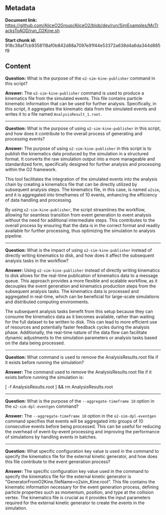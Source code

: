 ## Metadata

**Document link:** https://github.com/AliceO2Group/AliceO2/blob/dev/run/SimExamples/McTracksToAOD/run_O2Kine.sh

**Start chunk id:** 918c38af7cb9358118af0b842d88a7097e91f44e53372a638d4a6da344d885f9

## Content

**Question:** What is the purpose of the `o2-sim-kine-publisher` command in this script?

**Answer:** The `o2-sim-kine-publisher` command is used to produce a kinematics file from the simulated events. This file contains particle kinematic information that can be used for further analysis. Specifically, in this script, it aggregates the kinematic data from the simulated events and writes it to a file named `AnalysisResult_1.root`.

---

**Question:** What is the purpose of using `o2-sim-kine-publisher` in this script, and how does it contribute to the overall process of generating and processing events?

**Answer:** The purpose of using `o2-sim-kine-publisher` in this script is to publish the kinematics data produced by the simulation in a structured format. It converts the raw simulation output into a more manageable and standardized form, specifically designed for further analysis and processing within the O2 framework.

This tool facilitates the integration of the simulated events into the analysis chain by creating a kinematics file that can be directly utilized by subsequent analysis steps. The kinematics file, in this case, is named `o2sim`, and it is aggregated into timeframes of 10 events, enhancing the efficiency of data handling and processing.

By using `o2-sim-kine-publisher`, the script streamlines the workflow, allowing for seamless transition from event generation to event analysis without the need for additional intermediate steps. This contributes to the overall process by ensuring that the data is in the correct format and readily available for further processing, thus optimizing the simulation to analysis pipeline.

---

**Question:** What is the impact of using `o2-sim-kine-publisher` instead of directly writing kinematics to disk, and how does it affect the subsequent analysis tasks in the workflow?

**Answer:** Using `o2-sim-kine-publisher` instead of directly writing kinematics to disk allows for the real-time publication of kinematics data to a message queue. This approach provides a more flexible and scalable workflow, as it decouples the event generation and kinematics production steps from the subsequent analysis tasks. The kinematics data is processed and aggregated in real-time, which can be beneficial for large-scale simulations and distributed computing environments.

The subsequent analysis tasks benefit from this setup because they can consume the kinematics data as it becomes available, rather than waiting for the full dataset to be written to disk. This can lead to more efficient use of resources and potentially faster feedback cycles during the analysis phase. Additionally, the real-time nature of the data flow can facilitate dynamic adjustments to the simulation parameters or analysis tasks based on the data being processed.

---

**Question:** What command is used to remove the AnalysisResults.root file if it exists before running the simulation?

**Answer:** The command used to remove the AnalysisResults.root file if it exists before running the simulation is:

[ -f AnalysisResults.root ] && rm AnalysisResults.root

---

**Question:** What is the purpose of the `--aggregate-timeframe 10` option in the `o2-sim-dpl-eventgen` command?

**Answer:** The `--aggregate-timeframe 10` option in the `o2-sim-dpl-eventgen` command specifies that events will be aggregated into groups of 10 consecutive events before being processed. This can be useful for reducing the overhead of event-by-event processing and improving the performance of simulations by handling events in batches.

---

**Question:** What specific configuration key value is used in the command to specify the kinematics file for the external kinetic generator, and how does this file contribute to the event generation process?

**Answer:** The specific configuration key value used in the command to specify the kinematics file for the external kinetic generator is "GeneratorFromO2Kine.fileName=o2sim_Kine.root". This file contains the kinematic information necessary for the event generation process, defining particle properties such as momentum, position, and type at the collision vertex. The kinematics file is crucial as it provides the input parameters required for the external kinetic generator to create the events in the simulation.